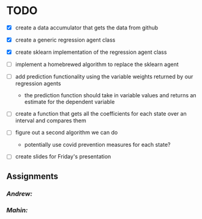 # TODO

- [X] create a data accumulator that gets the data from github
- [X] create a generic regression agent class
- [X] create sklearn implementation of the regression agent class
- [ ] implement a homebrewed algorithm to replace the sklearn agent
- [ ] add prediction functionality using the variable weights returned by our regression agents
    - the prediction function should take in variable values and returns an estimate for the dependent variable
- [ ] create a function that gets all the coefficients for each state over an interval and compares them
- [ ] figure out a second algorithm we can do
    - potentially use covid prevention measures for each state?
- [ ] create slides for Friday's presentation
    
    
## Assignments
### *Andrew:*

### *Mahin:*
